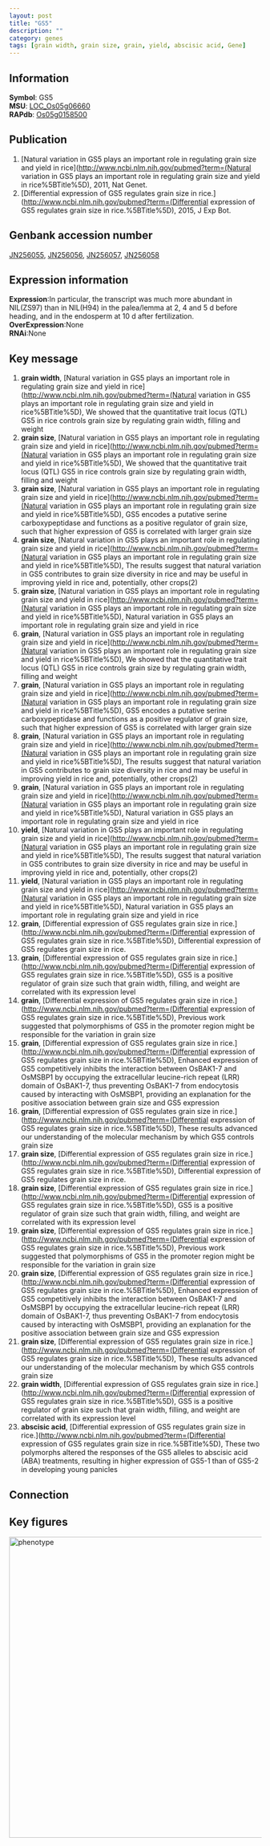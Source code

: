 ```yaml
---
layout: post
title: "GS5"
description: ""
category: genes
tags: [grain width, grain size, grain, yield, abscisic acid, Gene]
---
```


## Information
__Symbol__: GS5  
__MSU__: [LOC_Os05g06660](http://rice.plantbiology.msu.edu/cgi-bin/ORF_infopage.cgi?orf=LOC_Os05g06660)  
__RAPdb__: [Os05g0158500](http://rapdb.dna.affrc.go.jp/viewer/gbrowse_details/irgsp1?name=Os05g0158500)  

## Publication
1. [Natural variation in GS5 plays an important role in regulating grain size and yield in rice](http://www.ncbi.nlm.nih.gov/pubmed?term=(Natural variation in GS5 plays an important role in regulating grain size and yield in rice%5BTitle%5D), 2011, Nat Genet.
2. [Differential expression of GS5 regulates grain size in rice.](http://www.ncbi.nlm.nih.gov/pubmed?term=(Differential expression of GS5 regulates grain size in rice.%5BTitle%5D), 2015, J Exp Bot.

## Genbank accession number
[JN256055](http://www.ncbi.nlm.nih.gov/nuccore/JN256055), [JN256056](http://www.ncbi.nlm.nih.gov/nuccore/JN256056), [JN256057](http://www.ncbi.nlm.nih.gov/nuccore/JN256057), [JN256058](http://www.ncbi.nlm.nih.gov/nuccore/JN256058)

## Expression information
__Expression__:In particular, the transcript was much more abundant in NIL(ZS97) than in NIL(H94) in the palea/lemma at 2, 4 and 5 d before heading, and in the endosperm at 10 d after fertilization.  
__OverExpression__:None  
__RNAi__:None  

## Key message
1. __grain width__, [Natural variation in GS5 plays an important role in regulating grain size and yield in rice](http://www.ncbi.nlm.nih.gov/pubmed?term=(Natural variation in GS5 plays an important role in regulating grain size and yield in rice%5BTitle%5D),  We showed that the quantitative trait locus (QTL) GS5 in rice controls grain size by regulating grain width, filling and weight
2. __grain size__, [Natural variation in GS5 plays an important role in regulating grain size and yield in rice](http://www.ncbi.nlm.nih.gov/pubmed?term=(Natural variation in GS5 plays an important role in regulating grain size and yield in rice%5BTitle%5D),  We showed that the quantitative trait locus (QTL) GS5 in rice controls grain size by regulating grain width, filling and weight
3. __grain size__, [Natural variation in GS5 plays an important role in regulating grain size and yield in rice](http://www.ncbi.nlm.nih.gov/pubmed?term=(Natural variation in GS5 plays an important role in regulating grain size and yield in rice%5BTitle%5D),  GS5 encodes a putative serine carboxypeptidase and functions as a positive regulator of grain size, such that higher expression of GS5 is correlated with larger grain size
4. __grain size__, [Natural variation in GS5 plays an important role in regulating grain size and yield in rice](http://www.ncbi.nlm.nih.gov/pubmed?term=(Natural variation in GS5 plays an important role in regulating grain size and yield in rice%5BTitle%5D),  The results suggest that natural variation in GS5 contributes to grain size diversity in rice and may be useful in improving yield in rice and, potentially, other crops(2)
5. __grain size__, [Natural variation in GS5 plays an important role in regulating grain size and yield in rice](http://www.ncbi.nlm.nih.gov/pubmed?term=(Natural variation in GS5 plays an important role in regulating grain size and yield in rice%5BTitle%5D), Natural variation in GS5 plays an important role in regulating grain size and yield in rice
6. __grain__, [Natural variation in GS5 plays an important role in regulating grain size and yield in rice](http://www.ncbi.nlm.nih.gov/pubmed?term=(Natural variation in GS5 plays an important role in regulating grain size and yield in rice%5BTitle%5D),  We showed that the quantitative trait locus (QTL) GS5 in rice controls grain size by regulating grain width, filling and weight
7. __grain__, [Natural variation in GS5 plays an important role in regulating grain size and yield in rice](http://www.ncbi.nlm.nih.gov/pubmed?term=(Natural variation in GS5 plays an important role in regulating grain size and yield in rice%5BTitle%5D),  GS5 encodes a putative serine carboxypeptidase and functions as a positive regulator of grain size, such that higher expression of GS5 is correlated with larger grain size
8. __grain__, [Natural variation in GS5 plays an important role in regulating grain size and yield in rice](http://www.ncbi.nlm.nih.gov/pubmed?term=(Natural variation in GS5 plays an important role in regulating grain size and yield in rice%5BTitle%5D),  The results suggest that natural variation in GS5 contributes to grain size diversity in rice and may be useful in improving yield in rice and, potentially, other crops(2)
9. __grain__, [Natural variation in GS5 plays an important role in regulating grain size and yield in rice](http://www.ncbi.nlm.nih.gov/pubmed?term=(Natural variation in GS5 plays an important role in regulating grain size and yield in rice%5BTitle%5D), Natural variation in GS5 plays an important role in regulating grain size and yield in rice
10. __yield__, [Natural variation in GS5 plays an important role in regulating grain size and yield in rice](http://www.ncbi.nlm.nih.gov/pubmed?term=(Natural variation in GS5 plays an important role in regulating grain size and yield in rice%5BTitle%5D),  The results suggest that natural variation in GS5 contributes to grain size diversity in rice and may be useful in improving yield in rice and, potentially, other crops(2)
11. __yield__, [Natural variation in GS5 plays an important role in regulating grain size and yield in rice](http://www.ncbi.nlm.nih.gov/pubmed?term=(Natural variation in GS5 plays an important role in regulating grain size and yield in rice%5BTitle%5D), Natural variation in GS5 plays an important role in regulating grain size and yield in rice
12. __grain__, [Differential expression of GS5 regulates grain size in rice.](http://www.ncbi.nlm.nih.gov/pubmed?term=(Differential expression of GS5 regulates grain size in rice.%5BTitle%5D), Differential expression of GS5 regulates grain size in rice.
13. __grain__, [Differential expression of GS5 regulates grain size in rice.](http://www.ncbi.nlm.nih.gov/pubmed?term=(Differential expression of GS5 regulates grain size in rice.%5BTitle%5D),  GS5 is a positive regulator of grain size such that grain width, filling, and weight are correlated with its expression level
14. __grain__, [Differential expression of GS5 regulates grain size in rice.](http://www.ncbi.nlm.nih.gov/pubmed?term=(Differential expression of GS5 regulates grain size in rice.%5BTitle%5D),  Previous work suggested that polymorphisms of GS5 in the promoter region might be responsible for the variation in grain size
15. __grain__, [Differential expression of GS5 regulates grain size in rice.](http://www.ncbi.nlm.nih.gov/pubmed?term=(Differential expression of GS5 regulates grain size in rice.%5BTitle%5D),  Enhanced expression of GS5 competitively inhibits the interaction between OsBAK1-7 and OsMSBP1 by occupying the extracellular leucine-rich repeat (LRR) domain of OsBAK1-7, thus preventing OsBAK1-7 from endocytosis caused by interacting with OsMSBP1, providing an explanation for the positive association between grain size and GS5 expression
16. __grain__, [Differential expression of GS5 regulates grain size in rice.](http://www.ncbi.nlm.nih.gov/pubmed?term=(Differential expression of GS5 regulates grain size in rice.%5BTitle%5D),  These results advanced our understanding of the molecular mechanism by which GS5 controls grain size
17. __grain size__, [Differential expression of GS5 regulates grain size in rice.](http://www.ncbi.nlm.nih.gov/pubmed?term=(Differential expression of GS5 regulates grain size in rice.%5BTitle%5D), Differential expression of GS5 regulates grain size in rice.
18. __grain size__, [Differential expression of GS5 regulates grain size in rice.](http://www.ncbi.nlm.nih.gov/pubmed?term=(Differential expression of GS5 regulates grain size in rice.%5BTitle%5D),  GS5 is a positive regulator of grain size such that grain width, filling, and weight are correlated with its expression level
19. __grain size__, [Differential expression of GS5 regulates grain size in rice.](http://www.ncbi.nlm.nih.gov/pubmed?term=(Differential expression of GS5 regulates grain size in rice.%5BTitle%5D),  Previous work suggested that polymorphisms of GS5 in the promoter region might be responsible for the variation in grain size
20. __grain size__, [Differential expression of GS5 regulates grain size in rice.](http://www.ncbi.nlm.nih.gov/pubmed?term=(Differential expression of GS5 regulates grain size in rice.%5BTitle%5D),  Enhanced expression of GS5 competitively inhibits the interaction between OsBAK1-7 and OsMSBP1 by occupying the extracellular leucine-rich repeat (LRR) domain of OsBAK1-7, thus preventing OsBAK1-7 from endocytosis caused by interacting with OsMSBP1, providing an explanation for the positive association between grain size and GS5 expression
21. __grain size__, [Differential expression of GS5 regulates grain size in rice.](http://www.ncbi.nlm.nih.gov/pubmed?term=(Differential expression of GS5 regulates grain size in rice.%5BTitle%5D),  These results advanced our understanding of the molecular mechanism by which GS5 controls grain size
22. __grain width__, [Differential expression of GS5 regulates grain size in rice.](http://www.ncbi.nlm.nih.gov/pubmed?term=(Differential expression of GS5 regulates grain size in rice.%5BTitle%5D),  GS5 is a positive regulator of grain size such that grain width, filling, and weight are correlated with its expression level
23. __abscisic acid__, [Differential expression of GS5 regulates grain size in rice.](http://www.ncbi.nlm.nih.gov/pubmed?term=(Differential expression of GS5 regulates grain size in rice.%5BTitle%5D),  These two polymorphs altered the responses of the GS5 alleles to abscisic acid (ABA) treatments, resulting in higher expression of GS5-1 than of GS5-2 in developing young panicles

## Connection

## Key figures
<img src="http://ricencode.github.io/images/GS5.pheno.png" alt="phenotype"  style="width: 600px;"/>



